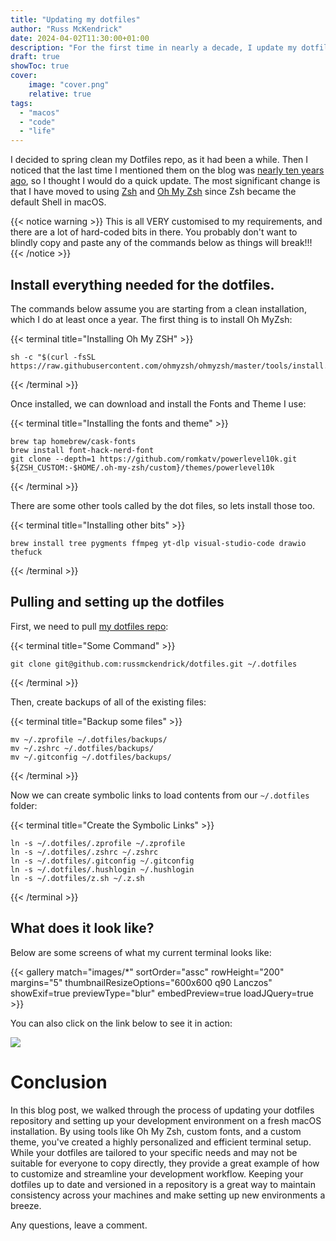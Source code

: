 ```yaml
---
title: "Updating my dotfiles"
author: "Russ McKendrick"
date: 2024-04-02T11:30:00+01:00
description: "For the first time in nearly a decade, I update my dotfiles blog post."
draft: true
showToc: true
cover:
    image: "cover.png"
    relative: true
tags:
  - "macos"
  - "code"
  - "life"
---
```


I decided to spring clean my Dotfiles repo, as it had been a while. Then I noticed that the last time I mentioned them on the blog was [nearly ten years ago](/2014/08/10/dotfiles/), so I thought I would do a quick update. The most significant change is that I have moved to using [Zsh](https://www.zsh.org/ "Zsh") and [Oh My Zsh](https://ohmyz.sh/) since Zsh became the default Shell in macOS.

{{< notice warning >}}
This is all VERY customised to my requirements, and there are a lot of hard-coded bits in there. You probably don't want to blindly copy and paste any of the commands below as things will break!!!
{{< /notice >}}

## Install everything needed for the dotfiles.

The commands below assume you are starting from a clean installation, which I do at least once a year. The first thing is to install Oh MyZsh:

{{< terminal title="Installing Oh My ZSH" >}}
```
sh -c "$(curl -fsSL https://raw.githubusercontent.com/ohmyzsh/ohmyzsh/master/tools/install.sh)"
```
{{< /terminal >}}

Once installed, we can download and install the Fonts and Theme I use:

{{< terminal title="Installing the fonts and theme" >}}
```
brew tap homebrew/cask-fonts
brew install font-hack-nerd-font
git clone --depth=1 https://github.com/romkatv/powerlevel10k.git ${ZSH_CUSTOM:-$HOME/.oh-my-zsh/custom}/themes/powerlevel10k
```
{{< /terminal >}}

There are some other tools called by the dot files, so lets install those too.

{{< terminal title="Installing other bits" >}}
```
brew install tree pygments ffmpeg yt-dlp visual-studio-code drawio thefuck
```
{{< /terminal >}}

## Pulling and setting up the dotfiles

First, we need to pull [my dotfiles repo](https://github.com/russmckendrick/dotfiles/):

{{< terminal title="Some Command" >}}
```
git clone git@github.com:russmckendrick/dotfiles.git ~/.dotfiles
```
{{< /terminal >}}

Then, create backups of all of the existing files:

{{< terminal title="Backup some files" >}}
```
mv ~/.zprofile ~/.dotfiles/backups/
mv ~/.zshrc ~/.dotfiles/backups/
mv ~/.gitconfig ~/.dotfiles/backups/
```
{{< /terminal >}}

Now we can create symbolic links to load contents from our `~/.dotfiles` folder:

{{< terminal title="Create the Symbolic Links" >}}
```
ln -s ~/.dotfiles/.zprofile ~/.zprofile
ln -s ~/.dotfiles/.zshrc ~/.zshrc
ln -s ~/.dotfiles/.gitconfig ~/.gitconfig
ln -s ~/.dotfiles/.hushlogin ~/.hushlogin
ln -s ~/.dotfiles/z.sh ~/.z.sh
```
{{< /terminal >}}

## What does it look like?

Below are some screens of what my current terminal looks like:

{{< gallery match="images/*" sortOrder="assc" rowHeight="200" margins="5" thumbnailResizeOptions="600x600 q90 Lanczos" showExif=true previewType="blur" embedPreview=true loadJQuery=true >}}<br>

You can also click on the link below to see it in action:

<a href="https://asciinema.org/a/PTUqbpxikms7nFWNs4R7OhMQR" target="_blank"><img src="https://asciinema.org/a/PTUqbpxikms7nFWNs4R7OhMQR.svg" class="no-zoom"/></a>

# Conclusion 
In this blog post, we walked through the process of updating your dotfiles repository and setting up your development environment on a fresh macOS installation. By using tools like Oh My Zsh, custom fonts, and a custom theme, you've created a highly personalized and efficient terminal setup. While your dotfiles are tailored to your specific needs and may not be suitable for everyone to copy directly, they provide a great example of how to customize and streamline your development workflow. Keeping your dotfiles up to date and versioned in a repository is a great way to maintain consistency across your machines and make setting up new environments a breeze.

Any questions, leave a comment.